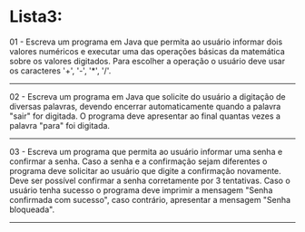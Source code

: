 # Lista3:

01 - Escreva um programa em Java que permita ao usuário informar dois valores numéricos e executar uma das operações básicas da matemática sobre os valores digitados. Para escolher a operação o usuário deve usar os caracteres '+', '-', '*', '/'.

---

02 - Escreva um programa em Java que solicite do usuário a digitação de diversas palavras, devendo encerrar automaticamente quando a palavra "sair" for digitada. O programa deve apresentar ao final quantas vezes a palavra "para" foi digitada.

---

03 - Escreva um programa que permita ao usuário informar uma senha e confirmar a senha. Caso a senha e a confirmação sejam diferentes o programa deve solicitar ao usuário que digite a confirmação novamente. Deve ser possível confirmar a senha corretamente por 3 tentativas. Caso o usuário tenha sucesso o programa deve imprimir a mensagem "Senha confirmada com sucesso", caso contrário, apresentar a mensagem "Senha bloqueada".

---